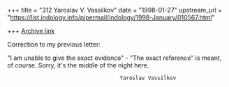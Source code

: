 +++
title = "312 Yaroslav V. Vassilkov"
date = "1998-01-27"
upstream_url = "https://list.indology.info/pipermail/indology/1998-January/010567.html"

+++
[Archive link](https://list.indology.info/pipermail/indology/1998-January/010567.html)

Correction to my previous letter:

"I am unable to give the exact evidence" - "The exact reference" is meant,
of course. Sorry, it's the middle of the night here.

                                        Yaroslav Vassilkov



